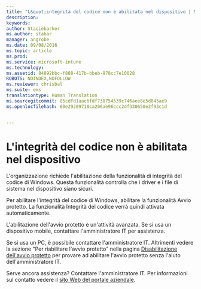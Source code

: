 ```yaml
---
title: "L&quot;integrità del codice non è abilitata nel dispositivo | Microsoft Intune"
description: 
keywords: 
author: Staciebarker
ms.author: stabar
manager: angrobe
ms.date: 09/08/2016
ms.topic: article
ms.prod: 
ms.service: microsoft-intune
ms.technology: 
ms.assetid: 84892bbc-f888-417b-bbeb-978cc7e10028
ROBOTS: NOINDEX,NOFOLLOW
ms.reviewer: chrisbal
ms.suite: ems
translationtype: Human Translation
ms.sourcegitcommit: 85cdfd1aac6fdf738754539c746aee8e5d045ae9
ms.openlocfilehash: 60e29209718ca206ae96ccc2df330650e2f93c1d


---
```



# L'integrità del codice non è abilitata nel dispositivo

L'organizzazione richiede l'abilitazione della funzionalità di integrità del codice di Windows. Questa funzionalità controlla che i driver e i file di sistema nel dispositivo siano sicuri.

Per abilitare l'integrità del codice di Windows, abilitare la funzionalità Avvio protetto. La funzionalità Integrità del codice verrà quindi attivata automaticamente.

L'abilitazione dell'avvio protetto è un'attività avanzata. Se si usa un dispositivo mobile, contattare l'amministratore IT per assistenza.

Se si usa un PC, è possibile contattare l'amministratore IT. Altrimenti vedere la sezione "Per riabilitare l'avvio protetto" nella pagina [Disabilitazione dell'avvio protetto](https://msdn.microsoft.com/library/windows/hardware/dn898540(v=vs.85).aspx) per provare ad abilitare l'avvio protetto senza l'aiuto dell'amministratore IT.

Serve ancora assistenza? Contattare l'amministratore IT. Per informazioni sul contatto vedere il [sito Web del portale aziendale](http://portal.manage.microsoft.com).



<!--HONumber=Oct16_HO2-->


